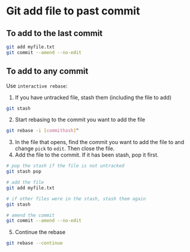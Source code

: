 # Git add file to past commit

## To add to the last commit

```bash
git add myfile.txt
git commit --amend --no-edit
```

## To add to any commit

Use `interactive rebase`:

1. If you have untracked file, stash them (including the file to add)
```bash
git stash
```
2. Start rebasing to the commit you want to add the file 

```bash
git rebase -i [commithash]^
```

3. In the file that opens, find the commit you want to add the file to and change `pick` to `edit`. Then close the file.
4. Add the file to the commit. If it has been stash, pop it first.

```bash
# pop the stash if the file is not untracked
git stash pop

# add the file
git add myfile.txt

# if other files were in the stash, stash them again
git stash

# amend the commit
git commit --amend --no-edit

```
5. Continue the rebase

```bash
git rebase --continue
```
